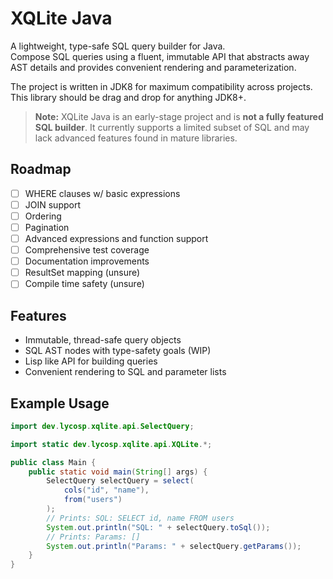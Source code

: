 # XQLite Java

A lightweight, type-safe SQL query builder for Java.  
Compose SQL queries using a fluent, immutable API that abstracts away AST details and provides convenient rendering and parameterization.

The project is written in JDK8 for maximum compatibility across projects. This library should be drag and drop for anything JDK8+.

> **Note:** XQLite Java is an early-stage project and is **not a fully featured SQL builder**. It currently supports a limited subset of SQL and may lack advanced features found in mature libraries.

## Roadmap

- [ ] WHERE clauses w/ basic expressions
- [ ] JOIN support
- [ ] Ordering
- [ ] Pagination
- [ ] Advanced expressions and function support
- [ ] Comprehensive test coverage
- [ ] Documentation improvements
- [ ] ResultSet mapping (unsure)
- [ ] Compile time safety (unsure)

## Features

- Immutable, thread-safe query objects
- SQL AST nodes with type-safety goals (WIP)
- Lisp like API for building queries
- Convenient rendering to SQL and parameter lists

## Example Usage

```java
import dev.lycosp.xqlite.api.SelectQuery;

import static dev.lycosp.xqlite.api.XQLite.*;

public class Main {
    public static void main(String[] args) {
        SelectQuery selectQuery = select(
            cols("id", "name"),
            from("users")
        );
        // Prints: SQL: SELECT id, name FROM users
        System.out.println("SQL: " + selectQuery.toSql());
        // Prints: Params: []
        System.out.println("Params: " + selectQuery.getParams());
    }
}